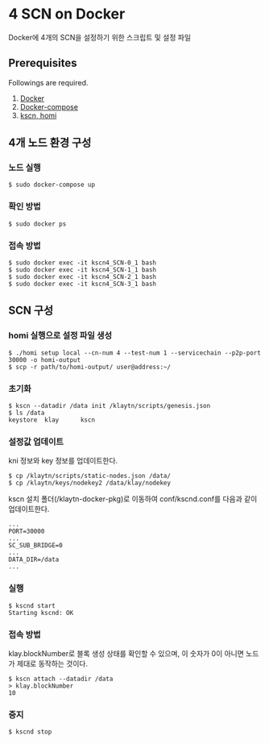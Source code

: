 # 4 SCN on Docker 
Docker에 4개의 SCN을 설정하기 위한 스크립트 및 설정 파일

## Prerequisites
Followings are required.

1. [Docker](https://docs.docker.com/get-docker/)
2. [Docker-compose](https://docs.docker.com/compose/install/)
3. [kscn, homi](https://ko.docs.klaytn.com/node/download)

## 4개 노드 환경 구성
### 노드 실행 
```
$ sudo docker-compose up
```

### 확인 방법
```
$ sudo docker ps
```

### 접속 방법
```
$ sudo docker exec -it kscn4_SCN-0_1 bash
$ sudo docker exec -it kscn4_SCN-1_1 bash
$ sudo docker exec -it kscn4_SCN-2_1 bash
$ sudo docker exec -it kscn4_SCN-3_1 bash
```

## SCN 구성 
### homi 실행으로 설정 파일 생성
```
$ ./homi setup local --cn-num 4 --test-num 1 --servicechain --p2p-port 30000 -o homi-output
$ scp -r path/to/homi-output/ user@address:~/ 
```

### 초기화
```
$ kscn --datadir /data init /klaytn/scripts/genesis.json
$ ls /data 
keystore  klay      kscn
```

### 설정값 업데이트 
kni 정보와 key 정보를 업데이트한다. 
```
$ cp /klaytn/scripts/static-nodes.json /data/
$ cp /klaytn/keys/nodekey2 /data/klay/nodekey
```

kscn 설치 폴더(/klaytn-docker-pkg)로 이동하여 conf/kscnd.conf를 다음과 같이 업데이트한다. 
```
...
PORT=30000
...
SC_SUB_BRIDGE=0
...
DATA_DIR=/data
...
```

### 실행
```
$ kscnd start
Starting kscnd: OK
```

### 접속 방법
klay.blockNumber로 블록 생성 상태를 확인할 수 있으며, 이 숫자가 0이 아니면 노드가 제대로 동작하는 것이다.
```
$ kscn attach --datadir /data
> klay.blockNumber
10
```

### 중지
```
$ kscnd stop
```
